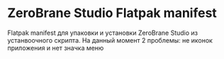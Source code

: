 # ZeroBrane Studio Flatpak manifest
Flatpak manifest для упаковки и установки ZeroBrane Studio из устанвоочного скрипта.
На данный момент 2 проблемы: не иконок приложения и нет значка меню
